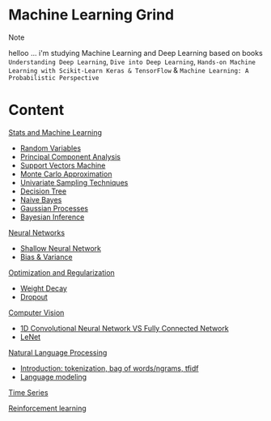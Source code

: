 
# Machine Learning Grind

> [!Note]
> helloo ...
> i'm studying Machine Learning and Deep Learning based on books `Understanding Deep Learning`, `Dive into Deep Learning`,  `Hands-on Machine Learning with Scikit-Learn Keras & TensorFlow` & `Machine Learning: A Probabilistic Perspective`

# Content


[Stats and Machine Learning]()

- [Random Variables](00-stats/01-random-variables)
- [Principal Component Analysis](01-machine-learning/05-dimensionality-reduction/01-pca)
- [Support Vectors Machine](01-machine-learning/02-svm)
- [Monte Carlo Approximation](00-stats/02-monte-carlo)
- [Univariate Sampling Techniques](00-stats/03-univariate-sampling-techniques)
- [Decision Tree](01-machine-learning/03-decision-tree)
- [Naive Bayes](00-stats/04-naives-bayes)
- [Gaussian Processes](00-stats/06-gaussian-process)
- [Bayesian Inference](00-stats/07-bayesian-inference)


[Neural Networks](#neural-networks)
- [Shallow Neural Network](02-neural-networks/01-shallow-neural-network)
- [Bias & Variance](02-neural-networks/02-deep-neural-network/01-bias-variance)

[Optimization and Regularization](#optimization-and-regularization)
- [Weight Decay](03-optimization-and-regularization/10-weights-decay)
- [Dropout](03-optimization-and-regularization/11-dropout)

[Computer Vision](#computer-vision)
- [1D Convolutional Neural Network VS Fully Connected Network](04-cnn/01-mnist-conv1d)
- [LeNet](04-cnn/03-le-net)

[Natural Language Processing](#natural-language-processing)
- [Introduction: tokenization, bag of words/ngrams, tfidf](11-nlp/01-introduction)
- [Language modeling](11-nlp/02-language-modeling)

[Time Series](#time-series)

[Reinforcement learning](#reinforcement-learning)






